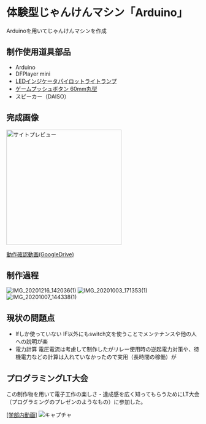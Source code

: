 # 体験型じゃんけんマシン「Arduino」
Arduinoを用いてじゃんけんマシンを作成

## 制作使用道具部品
- Arduino
- DFPlayer mini
- [LEDインジケータパイロットライトランプ](https://www.amazon.co.jp/gp/product/B012VTXU2C/ref=ppx_yo_dt_b_asin_title_o08_s00?ie=UTF8&psc=1)
- [ゲームプッシュボタン 60mm丸型](https://www.amazon.co.jp/gp/product/B07Z3QZ3TN/ref=ppx_yo_dt_b_asin_title_o00_s00?ie=UTF8&psc=1)
- スピーカー（DAISO）

## 完成画像  

<img src="https://user-images.githubusercontent.com/68215637/118435482-053f4f80-b71a-11eb-8e51-a758ba47489b.jpg" alt="サイトプレビュー" width="300" >  

[動作確認動画(GoogleDrive)](https://drive.google.com/file/d/1eJqQcWIiAbu-yfRahlRB143Q6FbLypWD/view?usp=sharing)

## 制作過程
![IMG_20201216_142036(1)](https://user-images.githubusercontent.com/68215637/118436759-594b3380-b71c-11eb-9155-a6d5880d44f5.jpg)
![IMG_20201003_171353(1)](https://user-images.githubusercontent.com/68215637/118436766-5a7c6080-b71c-11eb-8a30-82c332582e39.jpg)
![IMG_20201007_144338(1)](https://user-images.githubusercontent.com/68215637/118436767-5b14f700-b71c-11eb-8859-b09e924a19bc.jpg)

## 現状の問題点
- Ifしか使っていない
  IF以外にもswitch文を使うことでメンテナンスや他の人への説明が楽
- 電力計算
  電圧電流は考慮して制作したがリレー使用時の逆起電力対策や、待機電力などの計算は入れていなかったので実用（長時間の稼働）が

## プログラミングLT大会
この制作物を用いて電子工作の楽しさ・達成感を広く知ってもらうためにLT大会（プログラミングのプレゼンのようなもの）に参加した。  

[[学部内動画]](https://drive.google.com/file/d/17VDR8nbEnZLKdPWAUZFytAwZIXRiJbWA/view?usp=sharing)
![キャプチャ](https://user-images.githubusercontent.com/68215637/118437523-bd222c00-b71d-11eb-9d15-83d62630fae4.PNG)
